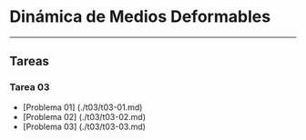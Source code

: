 # Dinámica de Medios Deformables

---

## Tareas

### Tarea 03

- [Problema 01] (./t03/t03-01.md)
- [Problema 02] (./t03/t03-02.md)
- [Problema 03] (./t03/t03-03.md)
